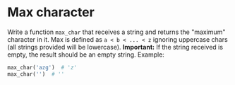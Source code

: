 # Max character

Write a function `max_char` that receives a string and returns the "maximum" character in it. Max is defined as `a < b < ... < z` ignoring uppercase chars (all strings provided will be lowercase). **Important:** If the string received is empty, the result should be an empty string. Example:

```python
max_char('azg')  # 'z'
max_char('')  # ''
```
